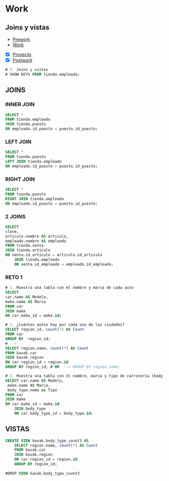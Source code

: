 # Work

## Joins y vistas

- [Prework](Prework) 
- [Work](Work)
- [x] [Proyecto](Proyecto)
- [x] [Postwork](Postwork)

```sql
# 3. Joins y vistas
# SHOW KEYS FROM tienda.empleado;
```

## JOINS

### INNER JOIN
```sql
SELECT *
FROM tienda.empleado
JOIN tienda.puesto
ON empleado.id_puesto = puesto.id_puesto;
```

### LEFT JOIN
```sql
SELECT *
FROM tienda.puesto
LEFT JOIN tienda.empleado
ON empleado.id_puesto = puesto.id_puesto;
```

### RIGHT JOIN
```sql
SELECT *
FROM tienda.puesto
RIGHT JOIN tienda.empleado
ON empleado.id_puesto = puesto.id_puesto;
```

### 2 JOINS
```sql
SELECT
clave,
articulo.nombre AS articulo,
empleado.nombre AS empleado
FROM tienda.venta
JOIN tienda.articulo 
ON venta.id_articulo = articulo.id_articulo
	JOIN tienda.empleado
	ON venta.id_empleado = empleado.id_empleado;
  ```

### RETO 1 

```sql
# 1. Muestra una tabla con el nombre y marca de cada auto
SELECT 
car.name AS Modelo,
make.name AS Marca
FROM car
JOIN make
ON car.make_id = make.id;

# 2. ¿Cuántos autos hay por cada una de las ciudades?
SELECT region_id, count(*) AS Count
FROM car
GROUP BY  region_id;
# -->
SELECT region.name, count(*) AS Count
FROM kavak.car 
JOIN kavak.region
ON car.region_id = region.id
GROUP BY region_id; # OR  --> GROUP BY region.name;

# 3. Muestra una tabla con el nombre, marca y tipo de carrocería (body_type) de cada auto
SELECT car.name AS Modelo,
 make.name AS Marca,
 body_type.name as Tipo
FROM car
JOIN make
ON car.make_id = make.id
	JOIN body_type
    ON car.body_type_id = body_type.id;
```  

## VISTAS 

```sql
CREATE VIEW kavak.body_type_count3 AS
	SELECT region.name, count(*) AS Count
	FROM kavak.car 
	JOIN kavak.region
	ON car.region_id = region.id
	GROUP BY region_id;
  
#DROP VIEW kavak.body_type_count3
```
